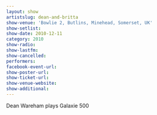 ```yaml
---
layout: show
artistslug: dean-and-britta
show-venue: 'Bowlie 2, Butlins, Minehead, Somerset, UK'
show-setlist: 
show-date: 2010-12-11
category: 2010
show-radio: 
show-lastfm: 
show-cancelled: 
performers: 
facebook-event-url: 
show-poster-url: 
show-ticket-url: 
show-venue-website: 
show-additional: 
---
```


Dean Wareham plays Galaxie 500